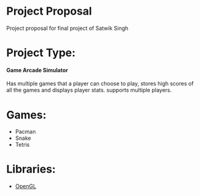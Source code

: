 # Project Proposal
Project proposal for final project of Satwik Singh

# Project Type:
#### Game Arcade Simulator
Has multiple games that a player can choose to play, stores high scores of all the games and displays player stats. supports multiple players.

# Games:
* Pacman
* Snake
* Tetris

# Libraries:
* [OpenGL](http://openframeworks.cc/documentation/gl/)
